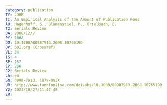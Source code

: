 ```yaml
---
category: publication
TY: JOUR
TI: An Empirical Analysis of the Amount of Publication Fees
AU: Hagenhoff, S., Blumenstiel, M., Ortelbach, B.
T2: Serials Review
DA: 2008/12//
PY: 2008
DO: 10.1080/00987913.2008.10765190
DP: DOI.org (Crossref)
VL: 34
IS: 4
SP: 257
EP: 266
J2: Serials Review
LA: en
SN: 0098-7913, 1879-095X
UR: http://www.tandfonline.com/doi/abs/10.1080/00987913.2008.10765190
Y2: 2023/10/27/11:47:48
ER: 
---
```

